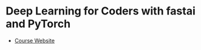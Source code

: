 # Deep Learning for Coders with fastai and PyTorch

- [Course Website](https://course.fast.ai/Resources/book.html)
